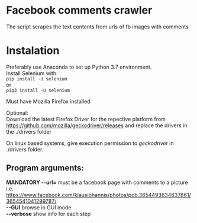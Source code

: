 # Facebook comments crawler
 The script scrapes the text contents from urls of fb images with comments

# Instalation
Preferably use Anaconda to set up Python 3.7 environment.  
Install Selenium with:  
`pip install -U selenium`  
or  
`pip3 install -U selenium`  

Must have Mozilla Firefox installed

Optional:  
Download the latest Firefox Driver for the repective platform from https://github.com/mozilla/geckodriver/releases and replace the drivers in the ./drivers folder

On linux based systems, give execution permission to _geckodriver_ in ./drivers folder.

## Program arguments:
**MANDATORY --url=** must be a facebook page with comments to a picture i.e. https://www.facebook.com/klausiohannis/photos/pcb.3654493634637861/3654541041299787/  
**--GUI** browse in GUI mode  
**--verbose** show info for each step  

